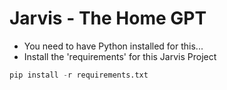 # Jarvis - The Home GPT

- You need to have Python installed for this...
- Install the 'requirements' for this Jarvis Project
```python
pip install -r requirements.txt
```
